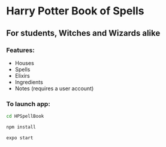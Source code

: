 # Harry Potter Book of Spells

## For students, Witches and Wizards alike

### Features: 
* Houses
* Spells
* Elixirs
* Ingredients
* Notes (requires a user account)

### To launch app: 

```bash
cd HPSpellBook
```
```bash 
npm install
```
```bash 
expo start
```